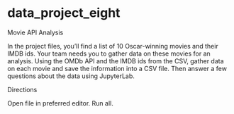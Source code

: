 # data_project_eight
Movie API Analysis

In the project files, you’ll find a list of 10 Oscar-winning movies and their IMDB ids. Your team needs you to gather data on these movies for an analysis. Using the OMDb API and the IMDB ids from the CSV, gather data on each movie and save the information into a CSV file. Then answer a few questions about the data using JupyterLab.

Directions

Open file in preferred editor.
Run all.